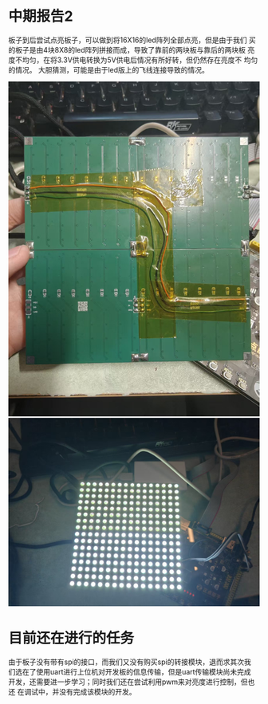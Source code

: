 # 中期报告2

板子到后尝试点亮板子，可以做到将16X16的led阵列全部点亮，但是由于我们
买的板子是由4块8X8的led阵列拼接而成，导致了靠前的两块板与靠后的两块板
亮度不均匀，在将3.3V供电转换为5V供电后情况有所好转，但仍然存在亮度不
均匀的情况。
大胆猜测，可能是由于led版上的飞线连接导致的情况。

![飞线](https://github.com/Fwean/FPGA-/blob/main/飞线.jpg)
![亮度不均匀](https://github.com/Fwean/FPGA-/blob/main/亮度不均匀.jpg)

# 目前还在进行的任务

由于板子没有带有spi的接口，而我们又没有购买spi的转接模块，退而求其次我
们选在了使用uart进行上位机对开发板的信息传输，但是uart传输模块尚未完成
开发，还需要进一步学习；同时我们还在尝试利用pwm来对亮度进行控制，但也还
在调试中，并没有完成该模块的开发。
